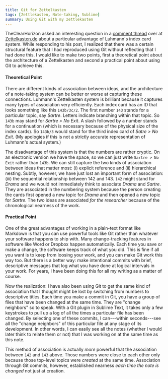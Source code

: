 ```yaml
---
title: Git for Zettelkasten
tags: [Zettlekasten, Note-taking, Sublime]
summary: Using Git with my zettlekasten
---
```


TheClearHorizon asked an interesting question in a [comment
thread](http://zettelkasten.de/posts/getting-started/) over at
[Zettelkasten.de](http://zettelkasten.de/) about a particular
advantage of Luhmann's index card system.  While responding to his
post, I realized that there was a certain structural feature that I
had reproduced using Git without reflecting that I had done this.
I would like to make two points, first a theoretical point about
the architecture of a Zettelkasten and second a practical point
about using Git to achieve this.

#### Theoretical Point ####

There are different kinds of association between ideas, and the
architecture of a note-taking system can be better or worse at
capturing these connections.  Luhmann's Zettelkasten system is
brilliant because it captures many types of association very
efficiently.  Each index card has an ID that looks something like
this `143b/3c/2`.  The first number `143` stands for a particular
topic, say *Sartre*. Letters indicate branching within that topic.
So `143b` may stand for *Sartre > No Exit*.  A slash followed by a
number stands for a continuation (which is necessary because of the
physical size of the index cards).  So `143b/3` would stand for the
third index card of *Satre > No Exit*.  (My apologies if this is
not a strictly accurate representation of Luhmann's actual system.)

The disadvantage of this system is that the numbers are rather
cryptic.  On an electronic version we have the space, so we can
just write `Sartre > No Exit` rather than `143b`.  We can still
capture the two kinds of association between ideas that matter
most: (i) explicit reference and (ii) hierarchical nesting.
Subtly, however, we have just lost an important form of
association: (iii) the sequential relationship between 142 and 143.
`142` might stand for *Drama* and we would not immediately think to
associate *Drama* and *Sartre*.  They are associated in the
numbering system because the person creating the cards first opened
a new topic for *Drama* and then opened a new topic for *Sartre*.
The two ideas are associated *for the researcher* because of the
chronological nearness of the work.


#### Practical Point ####

One of the great advantages of working in a plain-text format like
Markdown is that you can use powerful tools like Git rather than
whatever your software happens to ship with.  Many change-tracking
features in software like Word or Dropbox happen automatically.
Each time you save or make a change, the software keeps track of
what you did.  This is fine if all you want is to keep from loosing
your work, and you can make Git work this way too.  But there is a
better way: make intentional commits with brief, descriptive
messages that log what you have done at logical intervals in your
work.  For years, I have been doing this for all my writing as a
matter of course.

Now the realization: I have also been using Git to get the same
kind of association that I thought might be lost by switching from
numbers to descriptive titles.  Each time you make a commit in Git,
you have a group of files that have been changed at the same time.
They are "change neighbors" so to speak.  With a Git plugin in
Sublime Text, it takes only a few keystrokes to pull up a log of
all the times a particular file has been changed.  By selecting one
of these commits, I can---within seconds---see all the "change
neighbors" of this particular file at any stage of its development.
In other words, I can easily see all the notes (whether I would
later think to relate them or not) that I was working on at the
same time as this note.

This method of association is actually *more* powerful that the
association between `142` and `143` above.  Those numbers were
close to each other only because those top-level topics were
*created* at the same time.  Association through Git commits,
however, established nearness *each time the note is changed* not
just at creation.


